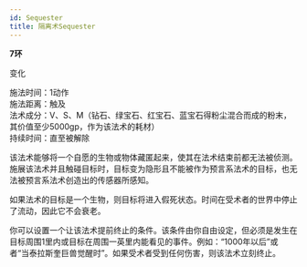 ```yaml
---
id: Sequester
title: 隔离术Sequester
---
```


**7环**

变化

施法时间：1动作  
施法距离：触及  
法术成分：V、S、M（钻石、绿宝石、红宝石、蓝宝石得粉尘混合而成的粉末，其价值至少5000gp，作为该法术的耗材）  
持续时间：直至被解除  


该法术能够将一个自愿的生物或物体藏匿起来，使其在法术结束前都无法被侦测。施展该法术并且触碰目标时，目标变为隐形且不能被作为预言系法术的目标，也无法被预言系法术创造出的传感器所感知。


如果法术的目标是一个生物，则目标将进入假死状态。时间在受术者的世界中停止了流动，因此它不会衰老。


你可以设置一个让该法术提前终止的条件。该条件由你自由设定，但必须是发生在目标周围1里内或目标在周围一英里内能看见的事件。例如：“1000年以后”或者“当泰拉斯奎巨兽觉醒时”。如果受术者受到任何伤害，则该法术立刻终止。
